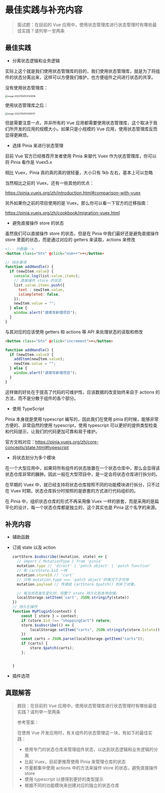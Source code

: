 # 最佳实践与补充内容

> 面试题：在目前的 Vue 应用中，使用状态管理库进行状态管理时有哪些最佳实践？请列举一至两条



## 最佳实践

- 分离状态逻辑和业务逻辑

实际上这个就是我们使用状态管理库的目的，我们使用状态管理库，就是为了将组件的状态分离出来，这样可以方便我们维护，也方便组件之间进行状态的共享。

没有使用状态管理库：

<img src="https://qwq9527.gitee.io/resource/imgs/2022-11-04-023459.png" alt="image-20221104103143856" style="zoom:50%;" />

使用状态管理库之后：

<img src="https://qwq9527.gitee.io/resource/imgs/2022-11-04-023459.png" alt="image-20221104103459131" style="zoom:50%;" />

但是需要注意一点，并非所有的 Vue 应用都需要使用状态管理库，这个取决于我们所开发的应用的规模大小。如果只是小规模的 Vue 应用，使用状态管理库反而显得更麻烦。



- 选择 Pinia 来进行状态管理

目前 Vue 官方已经推荐开发者使用 Pinia 来替代 Vuex 作为状态管理库，你可以将 Pinia 看作是 Vuex5.x

相比 Vuex，Pinia 真的真的真的很轻量，大小只有 1kb 左右，基本上可以忽略

当然相比之前的 Vuex，还有一些其他的优点：

https://pinia.vuejs.org/zh/introduction.html#comparison-with-vuex

另外如果你之前的项目使用的是 Vuex，那么你可以看一下官方的迁移指南：

https://pinia.vuejs.org/zh/cookbook/migration-vuex.html



- 避免直接操作 store 的状态

虽然我们可以直接操作 store 的状态，但是在 Pinia 中我们最好还是避免直接操作 store 里面的状态，而是通过对应的 getters 来读取，actions 来修改

```html
<!-- 计数器-->
<button class="btn" @click="num++">+</button>
```

```js
// 待办事项
function addHandle() {
  if (newItem.value) {
    console.log(list.value.items);
    // 直接操作 store 的状态
    list.value.items.push({
      text : newItem.value,
      isCompleted: false,
    });
    newItem.value = "";
  } else {
    window.alert("请填写新增项目");
  }
}
```

与其对应的应该使用 getters 和 actions 等 API 来处理状态的读取和修改

```html
<button class="btn" @click="increment">+</button>
```

```js
function addHandle() {
  if (newItem.value) {
    addItem(newItem.value);
    newItem.value = "";
  } else {
    window.alert("请填写新增项目");
  }
}
```

这样做的好处在于提高了代码的可维护性，应该数据的改变始终来自于 actions 的方法，而不是分散于组件的各个部分。



- 使用 TypeScript

Pinia 本身就是使用 typescript 编写的，因此我们在使用 pinia 的时候，能够非常方便的、非常自然的使用 typescript，使用 typescript 可以更好的提供类型检查和代码提示，让我们的代码更加可靠和易于维护。

官方文档对应：https://pinia.vuejs.org/zh/core-concepts/state.html#typescript



- 将状态划分为多个模块

在一个大型应用中，如果将所有组件的状态放置在一个状态仓库中，那么会显得该状态仓库非常的臃肿。因此一般在大型项目中，是一定会将状态仓库进行拆分的。

在早期的 Vuex 中，就已经支持将状态仓库按照不同的功能模块进行拆分，只不过在 Vuex 时期，状态仓库拆分时按照的是嵌套的方式进行代码组织的。

在 Pinia 中，组织状态仓库的形式不再采用像 Vuex 一样的嵌套，而是采用的是扁平化的设计，每一个状态仓库都是独立的，这个其实也是 Pinia 这个名字的来源。



## 补充内容

- 辅助函数

- 订阅 state 以及 action

  ```js
  cartStore.$subscribe((mutation, state) => {
    // import { MutationType } from 'pinia'
    mutation.type // 'direct' | 'patch object' | 'patch function'
    // 和 cartStore.$id 一样
    mutation.storeId // 'cart'
    // 只有 mutation.type === 'patch object'的情况下才可用
    mutation.payload // 传递给 cartStore.$patch() 的补丁对象。
  
    // 每当状态发生变化时，将整个 state 持久化到本地存储。
    localStorage.setItem('cart', JSON.stringify(state))
  })
  // 持久化操作
  function MyPlugin5(context) {
      const { store } = context;
      if (store.$id !== "shoppingCart") return;
      store.$subscribe(() => {
          localStorage.setItem("carts", JSON.stringify(store.$state))
      })
      const carts = JSON.parse(localStorage.getItem("carts"));
      if (carts) {
          store.$patch(carts);
      };
  
  
  }
  ```

  

- 插件选项



## 真题解答

> 题目：在目前的 Vue 应用中，使用状态管理库进行状态管理时有哪些最佳实践？请列举一至两条
>
> 参考答案：
>
> 在使用 Vue 开发应用时，有关组件的状态管理这一块，有如下的最佳实践：
>
> - 使用专门的状态仓库来管理组件状态，以达到状态逻辑和业务逻辑的分离
> - 比起 Vuex，目前更推荐使用 Pinia 来管理仓库的状态
> - 尽量都集中使用 actions 中的方法来操作 store 的状态，避免直接操作 store
> - 使用 typescript 以便得到更好的类型提示
> - 根据不同的功能模块来创建对应的独立的状态仓库
